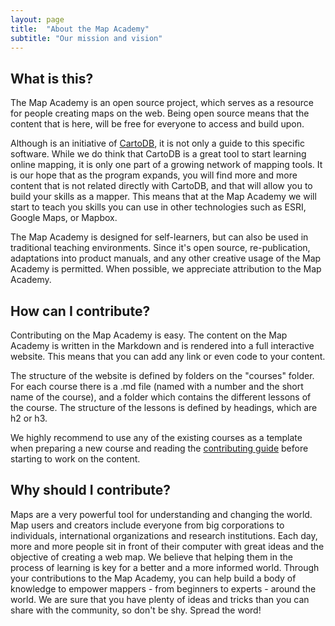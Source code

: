 ```yaml
---
layout: page
title:  "About the Map Academy"
subtitle: "Our mission and vision"
---
```

## What is this?

The Map Academy is an open source project, which serves as a resource for people creating maps on the web. Being open source means that the content that is here, will be free for everyone to access and build upon.

Although is an initiative of [CartoDB](http://cartodb.com), it is not only a guide to this specific software. While we do think that CartoDB is a great tool to start learning online mapping, it is only one part of a growing network of mapping tools. It is our hope that as the program expands, you will find more and more content that is not related directly with CartoDB, and that will allow you to build your skills as a mapper. This means that at the Map Academy we will start to teach you skills you can use in other technologies such as ESRI, Google Maps, or Mapbox. 

The Map Academy is designed for self-learners, but can also be used in traditional teaching environments. Since it's open source, re-publication, adaptations into product manuals, and any other creative usage of the Map Academy is permitted. When possible, we appreciate attribution to the Map Academy.


## How can I contribute?

Contributing on the Map Academy is easy. The content on the Map Academy is written in the Markdown and is rendered into a full interactive website. This means that you can add any link or even code to your content.

The structure of the website is defined by folders on the "courses" folder. For each course there is a .md file (named with a number and the short name of the course), and a folder which contains the different lessons of the course. The structure of the lessons is defined by headings, which are h2 or h3. 

We highly recommend to use any of the existing courses as a template when preparing a new course and reading the [contributing guide](http://github.com/CartoDB/academy/blob/gh-pages/CONTRIBUTING.md) before starting to work on the content.


## Why should I contribute?

Maps are a very powerful tool for understanding and changing the world. Map users and creators include everyone from big corporations to individuals, international organizations and research institutions. Each day, more and more people sit in front of their computer with  great ideas and the objective of creating a web map. We believe that helping them in the process of learning is key for a better and a more informed world. Through your contributions to the Map Academy, you can help build a body of knowledge to empower mappers - from beginners to experts - around the world. We are sure that you have plenty of ideas and tricks than you can share with the community, so don't be shy. Spread the word!
